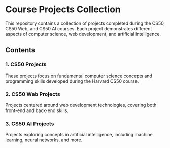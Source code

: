# Course Projects Collection

This repository contains a collection of projects completed during the CS50, CS50 Web, and CS50 AI courses. Each project demonstrates different aspects of computer science, web development, and artificial intelligence.

## Contents

### 1. CS50 Projects
These projects focus on fundamental computer science concepts and programming skills developed during the Harvard CS50 course.

### 2. CS50 Web Projects
Projects centered around web development technologies, covering both front-end and back-end skills.

### 3. CS50 AI Projects
Projects exploring concepts in artificial intelligence, including machine learning, neural networks, and more.